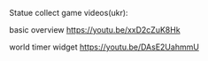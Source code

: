 Statue collect game
videos(ukr):

basic overview https://youtu.be/xxD2cZuK8Hk

world timer widget https://youtu.be/DAsE2UahmmU
